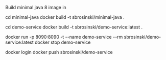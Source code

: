 Build minimal java 8 image in

cd minimal-java
docker build -t sbrosinski/minimal-java .

cd demo-service
docker build -t sbrosinski/demo-service:latest .

docker run -p 8090:8090 -t --name demo-service --rm sbrosinski/demo-service:latest
docker stop demo-service

docker login
docker push sbrosinski/demo-service

